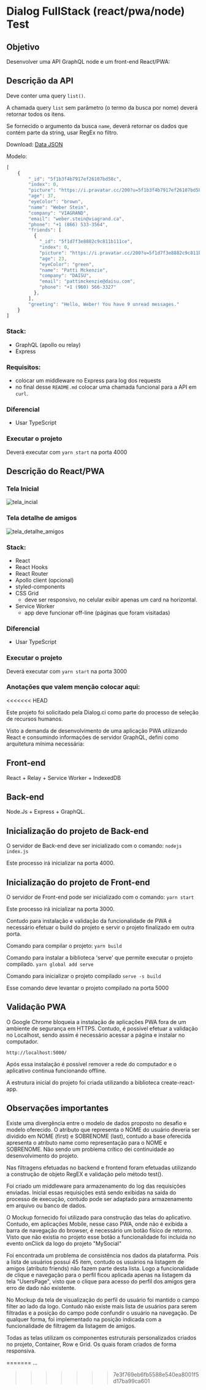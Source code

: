 # Dialog FullStack (react/pwa/node) Test

## Objetivo

Desenvolver uma API GraphQL node e um front-end React/PWA:

## Descrição da API

Deve conter uma query `list()`.

A chamada query `list` sem parâmetro (o termo da busca por nome) deverá retornar todos os itens.

Se fornecido o argumento da busca `name`, deverá retornar os dados que contém parte da string, usar RegEx no filtro.

Download: [Data JSON](db.json)

Modelo:
```javascript
[
    {
        "_id": "5f1b3f4b7917ef26107bd58c",
        "index": 0,
        "picture": "https://i.pravatar.cc/200?u=5f1b3f4b7917ef26107bd58c",
        "age": 37,
        "eyeColor": "brown",
        "name": "Weber Stein",
        "company": "VIAGRAND",
        "email": "weber.stein@viagrand.ca",
        "phone": "+1 (866) 533-3564",
        "friends": [
          {
            "_id": "5f1d7f3e8882c9c811b111ce",
            "index": 0,
            "picture": "https://i.pravatar.cc/200?u=5f1d7f3e8882c9c811b111ce",
            "age": 23,
            "eyeColor": "green",
            "name": "Patti Mckenzie",
            "company": "DAISU",
            "email": "pattimckenzie@daisu.com",
            "phone": "+1 (960) 566-3327"
          },
        ],
        "greeting": "Hello, Weber! You have 9 unread messages."
    }
]
```

### Stack:
- GraphQL (apollo ou relay)
- Express

### Requisitos:
- colocar um middleware no Express para log dos requests
- no final desse `README.md` colocar uma chamada funcional para a API em `curl`.

### Diferencial

- Usar TypeScript

### Executar o projeto

Deverá executar com `yarn start` na porta 4000


## Descrição do React/PWA

### Tela Inicial
![tela_incial](./docs/browser02.png)

### Tela detalhe de amigos
![tela_detalhe_amigos](./docs/browser03.png)


### Stack:
- React
- React Hooks
- React Router
- Apollo client (opcional)
- styled-components
- CSS Grid
  - deve ser responsivo, no celular exibir apenas um card na horizontal.
- Service Worker
  - app deve funcionar off-line (páginas que foram visitadas)

### Diferencial

- Usar TypeScript

### Executar o projeto

Deverá executar com `yarn start` na porta 3000


### Anotações que valem menção colocar aqui:
<<<<<<< HEAD

Este projeto foi solicitado pela Dialog.ci como parte do processo de seleção de recursos humanos.

Visto a demanda de desenvolvimento de uma aplicação PWA utilizando React e consumindo informações de servidor GraphQL, defini como arquitetura mínima necessária:

## Front-end
React + Relay + Service Worker + IndexedDB

## Back-end
Node.Js + Express + GraphQL.

## Inicialização do projeto de Back-end
O servidor de Back-end deve ser inicializado com o comando:
`nodejs index.js`

Este processo irá inicializar na porta 4000.

## Inicialização do projeto de Front-end
O servidor de Front-end pode ser inicializado com o comando:
`yarn start`

Este processo irá inicializar na porta 3000.

Contudo para instalação e validação da funcionalidade de PWA é necessário efetuar o build do projeto e servir o projeto finalizado em outra porta.

Comando para compilar o projeto:
`yarn build`

Comando para instalar a biblioteca 'serve' que permite executar o projeto compilado.
`yarn global add serve`

Comando para inicializar o projeto compilado
`serve -s build`

Esse comando deve levantar o projeto compilado na porta 5000

## Validação PWA
O Google Chrome bloqueia a instalação de aplicações PWA fora de um ambiente de segurança em HTTPS. Contudo, é possível efetuar a validação no Localhost, sendo assim é necessário acessar a página e instalar no computador.

`http://localhost:5000/`

Após essa instalação é possível remover a rede do computador e o aplicativo continua funcionando offline.


A estrutura inicial do projeto foi criada utilizando a biblioteca create-react-app.

## Observações importantes

Existe uma divergência entre o modelo de dados proposto no desafio e modelo oferecido. O atributo que representa o NOME do usuário deveria ser dividido em NOME (first) e SOBRENOME (last), contudo a base oferecida apresenta o atributo name como representação para o NOME e SOBRENOME. Não sendo um problema crítico dei continuidade ao desenvolvimento do projeto.

Nas filtragens efetuadas no backend e frontend foram efetuadas utilizando a construção de objeto RegEX e validação pelo método test().

Foi criado um middleware para armazenamento do log das requisições enviadas. Inicial essas requisições está sendo exibidas na saída do processo de execução, contudo pode ser adaptado para armazenamento em arquivo ou banco de dados.

O Mockup fornecido foi utilizado para construção das telas do aplicativo. Contudo, em aplicações Mobile, nesse caso PWA, onde não é exibida a barra de navegação do browser, é necessário um botão físico de retorno. Visto que não existia no projeto esse botão a funcionalidade foi incluída no evento onClick da logo do projeto "MySocial"

Foi encontrada um problema de consistência nos dados da plataforma. Pois a lista de usuários possui 45 item, contudo os usuários na listagem de amigos (atributo friends) não fazem parte desta lista. Logo a funcionalidade de clique e navegação para o perfil ficou aplicada apenas na listagem da tela "UsersPage", visto que o clique para acesso do perfil dos amigos gera erro de dado não existente.

No Mockup da tela de visualização do perfil do usuário foi mantido o campo filter ao lado da logo.  Contudo não existe mais lista de usuários para serem filtradas e a posição do campo pode confundir o usuário na navegação. De qualquer forma, foi implementado na posição indicada com a funcionalidade de filtragem da listagem de amigos.

Todas as telas utilizam os componentes estruturais personalizados criados no projeto, Container, Row e Grid. Os quais foram criados de forma responsiva.



=======
...
>>>>>>> 7e3f769eb6fb5588e540ea8001f5d17ba99ca601
